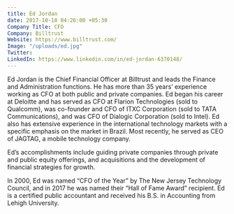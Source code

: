 ```yaml
---
title: Ed Jordan
date: 2017-10-18 04:26:00 +05:30
Company Title: CFO
Company: Billtrust
Website: https://www.billtrust.com/
Image: "/uploads/ed.jpg"
Twitter: 
LinkedIn: https://www.linkedin.com/in/ed-jordan-6370148/
---
```


Ed Jordan is the Chief Financial Officer at Billtrust and leads the Finance and Administration functions. He has more than 35 years’ experience working as CFO at both public and private companies. Ed began his career at Deloitte and has served as CFO at Flarion Technologies (sold to Qualcomm), was co-founder and CFO of ITXC Corporation (sold to TATA Communications), and was CFO of Dialogic Corporation (sold to Intel). Ed also has extensive experience in the international technology markets with a specific emphasis on the market in Brazil. Most recently, he served as CEO of JAGTAG, a mobile technology company.

Ed’s accomplishments include guiding private companies through private and public equity offerings, and acquisitions and the development of financial strategies for growth.

In 2000, Ed was named “CFO of the Year” by The New Jersey Technology Council, and in 2017 he was named their “Hall of Fame Award” recipient. Ed is a certified public accountant and received his B.S. in Accounting from Lehigh University.